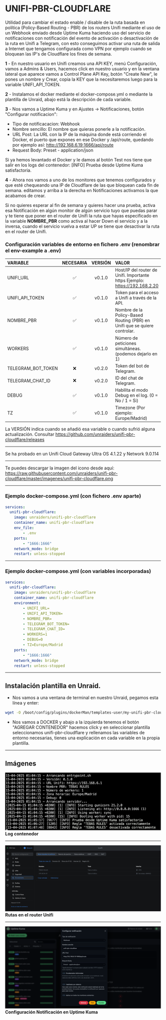 # UNIFI-PBR-CLOUDFLARE

Utilidad para cambiar el estado enable / disable de la ruta basada en política (Policy-Based Routing - PBR) de los routers Unifi mediante el uso de un Webhook enviado desde Uptime Kuma haciendo uso del servicio de notificaciones con notificación del evento de activación o desactivación de la ruta en Unifi a Telegram, con esto conseguimos activar una ruta de salida a Internet que tengamos configurada como VPN por ejemplo cuando se bloquean las IP's de Cloudflare los fines de semana.

**1** - En nuestro usuario en Unifi creamos una API KEY, menú Configuración, vamos a Admins & Users, hacemos click en nuestro usuario y en la ventana lateral que aparece vamos a Control Plane API Key, botón "Create New", le pones un nombre y Crear, copia la KEY que la necesitaremos luego para la variable UNIFI_API_TOKEN.

**2** - Instalamos el docker mediante el docker-compose.yml o mediante la plantilla de Unraid, abajo está la descripción de cada variable.

**3** - Nos vamos a Uptime Kuma y en Ajustes -> Notificaciones, botón "Configurar notificacion":

- Tipo de notificacacion: Webhook
- Nombre sencillo: El nombre que quieras ponerle a la notificación.
- URL Post: La URL con la IP de la máquina donde está corriendo el Docker, el puerto que expones en ese Docker y /api/route, quedando por ejemplo así: http://192.168.6.19:1666/api/route
- Request Body: Preset - application/json

Si ya hemos levantado el Docker y le damos al botón Test nos tiene que salir en los logs del contenedor: [INFO] Prueba desde Uptime Kuma satisfactoria.

**4** - Ahora nos vamos a uno de los monitores que tenemos configurados y que esté chequeando una IP de Cloudflare de las que bloquean cada fin de semana. editamos y arriba a la derecha en Notificaciones activamos la que acabamos de crear.

Si no quieres esperar al fin de semana y quieres hacer una prueba, activa esa Notificación en algún monitor de algún servicio tuyo que puedas parar y te tiene que poner en el router de Unifi la ruta que hayas especificado en la variable **NOMBRE_PBR** como activa al hacer Down el servicio y a la inversa, cuando el servicio vuelva a estar UP se tiene que desactivar la ruta en el router de Unifi. 

### Configuración variables de entorno en fichero .env (renombrar el env-example a .env)

| VARIABLE                | NECESARIA | VERSIÓN | VALOR |
|:----------------------- |:---------:| :------:| :-------------|
| UNIFI_URL               |     ✅    | v0.1.0  | Host/IP del router de Unifi. Importante https Ejemplo: https://192.168.2.20 |
| UNIFI_API_TOKEN         |     ✅    | v0.1.0  | Token para el acceso a Unifi a través de la API.                            |
| NOMBRE_PBR              |     ✅    | v0.1.0  | Nombre de la Policy-Based Routing (PBR) en Unifi que se quiere controlar.   |
| WORKERS                 |     ✅    | v0.1.0  | Número de peticiones simultáneas. (podemos dejarlo en 1)                    |
| TELEGRAM_BOT_TOKEN      |     ❌    | v0.2.0  | Token del bot de Telegram.                                                  |
| TELEGRAM_CHAT_ID        |     ❌    | v0.2.0  | ID del chat de Telegram.                                                    |  
| DEBUG                   |     ✅    | v0.1.0  | Habilita el modo Debug en el log. (0 = No / 1 = Si)                         |
| TZ                      |     ✅    | v0.1.0  | Timezone (Por ejemplo: Europe/Madrid)                                       |

La VERSIÓN indica cuando se añadió esa variable o cuando sufrió alguna actualización. Consultar https://github.com/unraiders/unifi-pbr-cloudflare/releases

---

Se ha probado en un Unifi Cloud Gateway Ultra OS 4.1.22 y Network 9.0.114

---

Te puedes descargar la imagen del icono desde aquí: https://raw.githubusercontent.com/unraiders/unifi-pbr-cloudflare/master/imagenes/unifi-pbr-cloudflare.png

---

### Ejemplo docker-compose.yml (con fichero .env aparte)
```yaml
services:
  unifi-pbr-cloudflare:
    image: unraiders/unifi-pbr-cloudflare
    container_name: unifi-pbr-cloudflare
    env_file:
        - .env
    ports:
        - "1666:1666"
    network_mode: bridge
    restart: unless-stopped
```

---

### Ejemplo docker-compose.yml (con variables incorporadas)
```yaml
services:
  unifi-pbr-cloudflare:
    image: unraiders/unifi-pbr-cloudflare
    container_name: unifi-pbr-cloudflare
    environment:
        - UNIFI_URL=
        - UNIFI_API_TOKEN=
        - NOMBRE_PBR=
        - TELEGRAM_BOT_TOKEN=
        - TELEGRAM_CHAT_ID=
        - WORKERS=1
        - DEBUG=0
        - TZ=Europe/Madrid
    ports:
        - "1666:1666"
    network_mode: bridge
    restart: unless-stopped
```

---

## Instalación plantilla en Unraid.

- Nos vamos a una ventana de terminal en nuestro Unraid, pegamos esta línea y enter:
```sh
wget -O /boot/config/plugins/dockerMan/templates-user/my-unifi-pbr-cloudflare.xml https://raw.githubusercontent.com/unraiders/unifi-pbr-cloudflare/refs/heads/main/my-unifi-pbr-cloudflare.xml
```
- Nos vamos a DOCKER y abajo a la izquierda tenemos el botón "AGREGAR CONTENEDOR" hacemos click y en seleccionar plantilla seleccionamos unifi-pbr-cloudflare y rellenamos las variables de entorno necesarias, tienes una explicación en cada variable en la propia plantilla.

---

## Imágenes

![alt text](https://github.com/unraiders/unifi-pbr-cloudflare/blob/main/imagenes/log_unifi-pbr-cloudflare.png)
**Log contenedor**

---

![alt text](https://github.com/unraiders/unifi-pbr-cloudflare/blob/main/imagenes/rutas_unifi-pbr-cloudflare.png)
**Rutas en el router Unifi**

---

![alt text](https://github.com/unraiders/unifi-pbr-cloudflare/blob/main/imagenes/webhook_unifi-pbr-cloudflare.png)
**Configuración Notificación en Uptime Kuma**